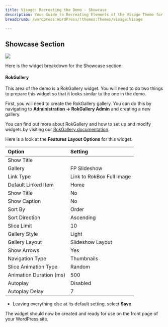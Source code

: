 ```yaml
---
title: Visage: Recreating the Demo - Showcase
description: Your Guide to Recreating Elements of the Visage Theme for WordPress
breadcrumb: /wordpress:WordPress/!themes:Themes/visage:Visage

---
```


Showcase Section
-----

![][demo2]

Here is the widget breakdown for the Showcase section:

#### RokGallery

This area of the demo is a RokGallery widget. You will need to do two things to prepare this widget so that it looks similar to the one in the demo.

First, you will need to create the RokGallery gallery. You can do this by navigating to **Administration -> RokGallery Admin** and creating a new gallery.

You can find out more about RokGallery and how to set up and modify widgets by visiting our [RokGallery documentation][rokgallery].

Here is a look at the **Features Layout Options** for this widget.

| Option                  | Setting                   |
| :----------             | :----------               |
| Show Title              |                           |
| Gallery                 | FP Slideshow              |
| Link Type               | Link to RokBox Full Image |
| Default Linked Item     | Home                      |
| Show Title              | No                        |
| Show Caption            | No                        |
| Sort By                 | Order                     |
| Sort Direction          | Ascending                 |
| Slice Limit             | 10                        |
| Gallery Style           | Light                     |
| Gallery Layout          | Slideshow Layout          |
| Show Arrows             | Yes                       |
| Navigation Type         | Thumbnails                |
| Slice Animation Type    | Random                    |
| Animation Duration (ms) | 500                       |
| Autoplay                | Disabled                  |
| Autoplay Delay          | 7                         |

* Leaving everything else at its default setting, select **Save**.

The widget should now be created and ready for use on the front page of your WordPress site.

[demo2]: assets/demo_5.jpeg
[rokgallery]: ../../plugins/rokgallery/
